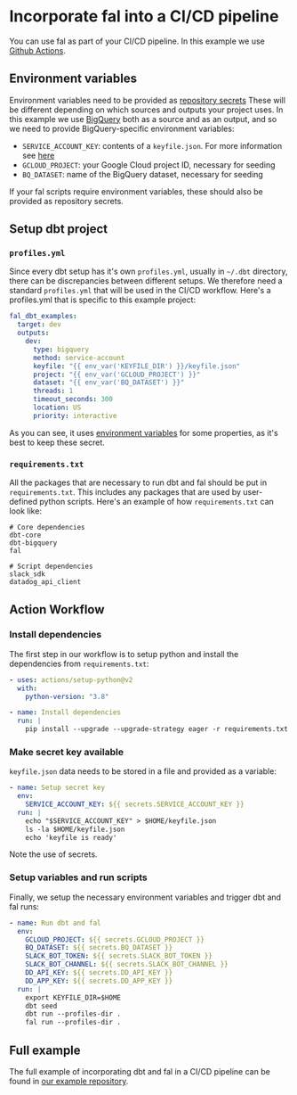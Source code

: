 # Incorporate fal into a CI/CD pipeline

You can use fal as part of your CI/CD pipeline. In this example we use [Github Actions](https://github.com/features/actions).

## Environment variables

Environment variables need to be provided as [repository secrets](https://docs.github.com/en/actions/security-guides/encrypted-secrets) These will be different depending on which sources and outputs your project uses. In this example we use [BigQuery](https://cloud.google.com/bigquery/) both as a source and as an output, and so we need to provide BigQuery-specific environment variables:

- `SERVICE_ACCOUNT_KEY`: contents of a `keyfile.json`. For more information see [here](https://docs.github.com/en/actions/security-guides/encrypted-secrets)
- `GCLOUD_PROJECT`: your Google Cloud project ID, necessary for seeding
- `BQ_DATASET`: name of the BigQuery dataset, necessary for seeding

If your fal scripts require environment variables, these should also be provided as repository secrets.

## Setup dbt project

### `profiles.yml`

Since every dbt setup has it's own `profiles.yml`, usually in `~/.dbt` directory, there can be discrepancies between different setups. We therefore need a standard `profiles.yml` that will be used in the CI/CD workflow. Here's a profiles.yml that is specific to this example project:

```yaml
fal_dbt_examples:
  target: dev
  outputs:
    dev:
      type: bigquery
      method: service-account
      keyfile: "{{ env_var('KEYFILE_DIR') }}/keyfile.json"
      project: "{{ env_var('GCLOUD_PROJECT') }}"
      dataset: "{{ env_var('BQ_DATASET') }}"
      threads: 1
      timeout_seconds: 300
      location: US
      priority: interactive
```

As you can see, it uses [environment variables](#environment-variables) for some properties, as it's best to keep these secret.

### `requirements.txt`

All the packages that are necessary to run dbt and fal should be put in `requirements.txt`. This includes any packages that are used by user-defined python scripts. Here's an example of how `requirements.txt` can look like:

```
# Core dependencies
dbt-core
dbt-bigquery
fal

# Script dependencies
slack_sdk
datadog_api_client
```

## Action Workflow

### Install dependencies

The first step in our workflow is to setup python and install the dependencies from `requirements.txt`:

```yaml
- uses: actions/setup-python@v2
  with:
    python-version: "3.8"

- name: Install dependencies
  run: |
    pip install --upgrade --upgrade-strategy eager -r requirements.txt
```

### Make secret key available

`keyfile.json` data needs to be stored in a file and provided as a variable:

```yaml
- name: Setup secret key
  env:
    SERVICE_ACCOUNT_KEY: ${{ secrets.SERVICE_ACCOUNT_KEY }}
  run: |
    echo "$SERVICE_ACCOUNT_KEY" > $HOME/keyfile.json
    ls -la $HOME/keyfile.json
    echo 'keyfile is ready'
```

Note the use of secrets.

### Setup variables and run scripts

Finally, we setup the necessary environment variables and trigger dbt and fal runs:

```yaml
- name: Run dbt and fal
  env:
    GCLOUD_PROJECT: ${{ secrets.GCLOUD_PROJECT }}
    BQ_DATASET: ${{ secrets.BQ_DATASET }}
    SLACK_BOT_TOKEN: ${{ secrets.SLACK_BOT_TOKEN }}
    SLACK_BOT_CHANNEL: ${{ secrets.SLACK_BOT_CHANNEL }}
    DD_API_KEY: ${{ secrets.DD_API_KEY }}
    DD_APP_KEY: ${{ secrets.DD_APP_KEY }}
  run: |
    export KEYFILE_DIR=$HOME
    dbt seed
    dbt run --profiles-dir .
    fal run --profiles-dir .
```

## Full example

The full example of incorporating dbt and fal in a CI/CD pipeline can be found in [our example repository](https://github.com/fal-ai/fal_dbt_examples).
